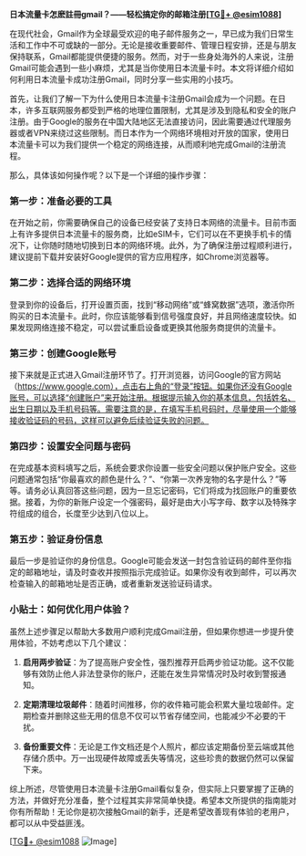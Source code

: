 **日本流量卡怎麽註冊gmail？——轻松搞定你的邮箱注册[[TG💪+ @esim1088](https://t.me/s/esim1088)]**

在现代社会，Gmail作为全球最受欢迎的电子邮件服务之一，早已成为我们日常生活和工作中不可或缺的一部分。无论是接收重要邮件、管理日程安排，还是与朋友保持联系，Gmail都能提供便捷的服务。然而，对于一些身处海外的人来说，注册Gmail可能会遇到一些小麻烦，尤其是当你使用日本流量卡时。本文将详细介绍如何利用日本流量卡成功注册Gmail，同时分享一些实用的小技巧。

首先，让我们了解一下为什么使用日本流量卡注册Gmail会成为一个问题。在日本，许多互联网服务都受到严格的地理位置限制，尤其是涉及到隐私和安全的账户注册。由于Google的服务在中国大陆地区无法直接访问，因此需要通过代理服务器或者VPN来绕过这些限制。而日本作为一个网络环境相对开放的国家，使用日本流量卡可以为我们提供一个稳定的网络连接，从而顺利地完成Gmail的注册流程。

那么，具体该如何操作呢？以下是一个详细的操作步骤：

### 第一步：准备必要的工具

在开始之前，你需要确保自己的设备已经安装了支持日本网络的流量卡。目前市面上有许多提供日本流量卡的服务商，比如eSIM卡，它们可以在不更换手机卡的情况下，让你随时随地切换到日本的网络环境。此外，为了确保注册过程顺利进行，建议提前下载并安装好Google提供的官方应用程序，如Chrome浏览器等。

### 第二步：选择合适的网络环境

登录到你的设备后，打开设置页面，找到“移动网络”或“蜂窝数据”选项，激活你所购买的日本流量卡。此时，你应该能够看到信号强度良好，并且网络速度较快。如果发现网络连接不稳定，可以尝试重启设备或更换其他服务商提供的流量卡。

### 第三步：创建Google账号

接下来就是正式进入Gmail注册环节了。打开浏览器，访问Google的官方网站（https://www.google.com），点击右上角的“登录”按钮。如果你还没有Google账号，可以选择“创建账户”来开始注册。根据提示输入你的基本信息，包括姓名、出生日期以及手机号码等。需要注意的是，在填写手机号码时，尽量使用一个能够接收验证码的号码，这样可以避免后续验证失败的问题。

### 第四步：设置安全问题与密码

在完成基本资料填写之后，系统会要求你设置一些安全问题以保护账户安全。这些问题通常包括“你最喜欢的颜色是什么？”、“你第一次养宠物的名字是什么？”等等。请务必认真回答这些问题，因为一旦忘记密码，它们将成为找回账户的重要依据。接着，为你的新账户设定一个强密码，最好是由大小写字母、数字以及特殊字符组成的组合，长度至少达到八位以上。

### 第五步：验证身份信息

最后一步是验证你的身份信息。Google可能会发送一封包含验证码的邮件至你指定的邮箱地址，请及时查收并按照指示完成验证。如果你没有收到邮件，可以再次检查输入的邮箱地址是否正确，或者重新发送验证码请求。

### 小贴士：如何优化用户体验？

虽然上述步骤足以帮助大多数用户顺利完成Gmail注册，但如果你想进一步提升使用体验，不妨考虑以下几个建议：

1. **启用两步验证**：为了提高账户安全性，强烈推荐开启两步验证功能。这不仅能够有效防止他人非法登录你的账户，还能在发生异常情况时及时收到警报通知。
   
2. **定期清理垃圾邮件**：随着时间推移，你的收件箱可能会积累大量垃圾邮件。定期检查并删除这些无用的信息不仅可以节省存储空间，也能减少不必要的干扰。
   
3. **备份重要文件**：无论是工作文档还是个人照片，都应该定期备份至云端或其他存储介质中。万一出现硬件故障或丢失等情况，这些珍贵的数据仍然可以保留下来。

综上所述，尽管使用日本流量卡注册Gmail看似复杂，但实际上只要掌握了正确的方法，并做好充分准备，整个过程其实非常简单快捷。希望本文所提供的指南能对你有所帮助！无论你是初次接触Gmail的新手，还是希望改善现有体验的老用户，都可以从中受益匪浅。

[[TG💪+ @esim1088](https://t.me/s/esim1088) ![Image](https://i.postimg.cc/4NQfJmqS/Snipaste-2025-05-13-00-14-12.png)]